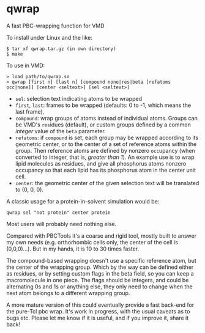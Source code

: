 # qwrap
A fast PBC-wrapping function for VMD

To install under Linux and the like:
```
$ tar xf qwrap.tar.gz (in own directory) 
$ make
```

To use in VMD:
```
> load path/to/qwrap.so 
> qwrap [first n] [last n] [compound none|res|beta [refatoms occ|none]] [center <seltext>] [sel <seltext>]
```
* `sel`: selection text indicating atoms to be wrapped
* `first`, `last`: frames to be wrapped (defaults: 0 to -1, which means the last frame).
* `compound`: wrap groups of atoms instead of individual atoms. Groups can be VMD's `res`idues (default), or custom groups defined by a common *integer* value of the `beta` parameter. 
* `refatoms`: if `compound` is set, each group may be wrapped according to its geometric center, or to the center of a set of reference atoms within the group. Then reference atoms are defined by nonzero `occ`upancy (when converted to integer, that is, *greater than 1*). An example use is to wrap lipid molecules as residues, and give all phosphorus atoms nonzero occupancy so that each lipid has its phosphorus atom in the center unit cell.
* `center`: the geometric center of the given selection text will be translated to (0, 0, 0). 

A classic usage for a protein-in-solvent simulation would be:
```
qwrap sel "not protein" center protein
```
Most users will probably need nothing else.

Compared with PBCTools it's a coarse and rigid tool, mostly built to answer my own needs (e.g. orthorhombic cells only, the center of the cell is (0,0,0)...). But in my hands, it is 10 to 30 times faster. 

The compound-based wrapping doesn't use a specific reference atom, but the center of the wrapping group. Which by the way can be defined either as residues, or by setting custom flags in the beta field, so you can keep a macromolecule in one piece. The flags should be integers, and could be alternating 0s and 1s or anything else, they only need to change when the next atom belongs to a different wrapping group. 

A more mature version of this could eventually provide a fast back-end for the pure-Tcl pbc wrap. 
It's work in progress, with the usual caveats as to bugs etc. Please let me know if it is useful, and if you improve it, share it back! 

